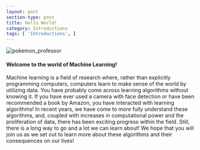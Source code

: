 ```yaml
---
layout: post
section-type: post
title: Hello World!
category: Introductions
tags: [ 'Introductions', ]
---
```


![pokemon_professor]({{site.baseurl}}/img/blog_images/professor_juniper.png)

#### Welcome to the world of Machine Learning!

Machine learning is a field of research where, rather than explicitly programming computers, computers learn to make sense of the world by utilizing data. You have probably come across learning algorithms without knowing it. If you have ever used a camera with face detection or have been recommended a book by Amazon, you have interacted with learning algorithms! In recent years, we have come to more fully understand these algorithms, and, coupled with increases in computational power and the proliferation of data, there has been exciting progress within the field. Still, there is a long way to go and a lot we can learn about! We hope that you will join us as we set out to learn more about these algorithms and their consequences on our lives!
